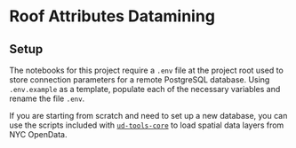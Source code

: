 # Roof Attributes Datamining

## Setup

The notebooks for this project require a `.env` file at the project root used to store connection parameters for a remote PostgreSQL database. Using `.env.example` as a template, populate each of the necessary variables and rename the file `.env`.

If you are starting from scratch and need to set up a new database, you can use the scripts included with [`ud-tools-core`](https://github.com/nycplanning/ud-tools-core) to load spatial data layers from NYC OpenData.
